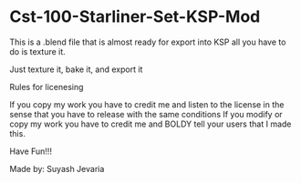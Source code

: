 # Cst-100-Starliner-Set-KSP-Mod
This is a .blend file that is almost ready for export into KSP all you have to do is texture it. 

Just texture it, bake it, and export it 

Rules for licenesing

If you copy my work you have to credit me and listen to the license in the sense that you have to release with the same conditions If you modify or copy my work you have to credit me and BOLDY tell your users that I made this.

Have Fun!!!

Made by: Suyash Jevaria 

